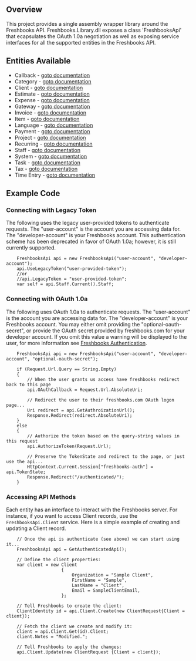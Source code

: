 ## Overview ##
This project provides a single assembly wrapper library around the Freshbooks
API.  Freshbooks.Library.dll exposes a class 'FreshbooksApi' that ecapsulates
the OAuth 1.0a negotiation as well as exposing service interfaces for all the
supported entities in the Freshbooks API.

## Entities Available ##
  * Callback - [goto documentation](http://developers.freshbooks.com/docs/callbacks/)
  * Category - [goto documentation](http://developers.freshbooks.com/docs/categories/)
  * Client - [goto documentation](http://developers.freshbooks.com/docs/clients/)
  * Estimate - [goto documentation](http://developers.freshbooks.com/docs/estimates/)
  * Expense - [goto documentation](http://developers.freshbooks.com/docs/expenses/)
  * Gateway - [goto documentation](http://developers.freshbooks.com/docs/gateway/)
  * Invoice - [goto documentation](http://developers.freshbooks.com/docs/invoices/)
  * Item - [goto documentation](http://developers.freshbooks.com/docs/items/)
  * Language - [goto documentation](http://developers.freshbooks.com/docs/languages/)
  * Payment - [goto documentation](http://developers.freshbooks.com/docs/payments/)
  * Project - [goto documentation](http://developers.freshbooks.com/docs/projects/)
  * Recurring - [goto documentation](http://developers.freshbooks.com/docs/recurring/)
  * Staff - [goto documentation](http://developers.freshbooks.com/docs/staff/)
  * System - [goto documentation](http://developers.freshbooks.com/docs/system/)
  * Task - [goto documentation](http://developers.freshbooks.com/docs/tasks/)
  * Tax - [goto documentation](http://developers.freshbooks.com/docs/taxes/)
  * Time Entry - [goto documentation](http://developers.freshbooks.com/docs/time-entries/)

## Example Code ##
### Connecting with Legacy Token ###
The following uses the legacy user-provided tokens to authenticate requests.  The "user-account" is the account you are accessing data for.  The "developer-account" is your Freshbooks account.  This authentication scheme has been deprecated in favor of OAuth 1.0a; however, it is still currently supported.

```
    FreshbooksApi api = new FreshbooksApi("user-account", "developer-account");
    api.UseLegacyToken("user-provided-token");
    //or
    //api.LegacyToken = "user-provided-token";
    var self = api.Staff.Current().Staff;
```

### Connecting with OAuth 1.0a ###
The following uses OAuth 1.0a to authenticate requests.  The "user-account" is the account you are accessing data for.  The "developer-account" is your Freshbooks account.  You may either omit providing the "optional-oauth-secret", or provide the OAuth secret provided by freshbooks.com for your developer account.  If you omit this value a warning will be displayed to the user, for more information see [Freshbooks Authentication](http://developers.freshbooks.com/authentication-2/).

```
    FreshbooksApi api = new FreshbooksApi("user-account", "developer-account", "optional-oauth-secret");

    if (Request.Url.Query == String.Empty)
    {
        // When the user grants us access have freshbooks redirect back to this page
        api.OAuthCallback = Request.Url.AbsoluteUri;

        // Redirect the user to their freshbooks.com OAuth logon page...
        Uri redirect = api.GetAuthroizationUrl();
        Response.Redirect(redirect.AbsoluteUri);
    }
    else
    {
        // Authorize the token based on the query-string values in this request
        api.AuthorizeToken(Request.Url);

        // Preserve the TokenState and redirect to the page, or just use the api...
        HttpContext.Current.Session["freshbooks-auth"] = api.TokenState;
        Response.Redirect("/authenticated/");
    }
```

### Accessing API Methods ###
Each entity has an interface to interact with the Freshbooks server.  For instance, if you want to access Client records, use the `FreshbooksApi.Client` service.  Here is a simple example of creating and updating a Client record.

```
    // Once the api is authenticate (see above) we can start using it...
    FreshbooksApi api = GetAuthenticatedApi();

    // Define the client properties:
    var client = new Client
                     {
                         Organization = "Sample Client",
                         FirstName = "Sample",
                         LastName = "Client",
                         Email = SampleClientEmail,
                     };

    // Tell Freshbooks to create the client:
    ClientIdentity id = api.Client.Create(new ClientRequest{Client = client});

    // Fetch the client we create and modify it:
    client = api.Client.Get(id).Client;
    client.Notes = "Modified.";

    // Tell Freshbooks to apply the changes:
    api.Client.Update(new ClientRequest {Client = client});
```
